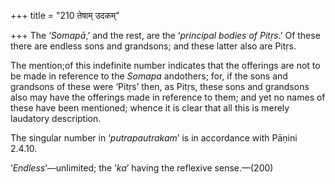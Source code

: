 +++
title = "210 तेषाम् उदकम्"

+++
The ‘*Somapā*,’ and the rest, are the ‘*principal bodies of Pitṛs*.’ Of
these there are endless sons and grandsons; and these latter also are
Pitṛs.

The mention;of this indefinite number indicates that the offerings are
not to be made in reference to the *Somapa* andothers; for, if the sons
and grandsons of these were ‘Pitṛs’ then, as Pitṛs, these sons and
grandsons also may have the offerings made in reference to them; and yet
no names of these have been mentioned; whence it is clear that all this
is merely laudatory description.

The singular number in ‘*putrapautrakam*’ is in accordance with Pāṇini
2.4.10.

‘*Endless*’—unlimited; the ‘*ka*’ having the reflexive sense.—(200)


